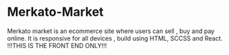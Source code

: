 # Merkato-Market
Merkato market is an ecommerce site where users can sell , buy and pay online. It is responsive for all devices , build using HTML, SCCSS and React. !!!THIS IS THE FRONT END ONLY!!!
